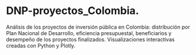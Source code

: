 # DNP-proyectos_Colombia.
Análisis de los proyectos de inversión pública en Colombia: distribución por Plan Nacional de Desarrollo, eficiencia presupuestal, beneficiarios y desempeño de los proyectos finalizados. Visualizaciones interactivas creadas con Python y Plotly.
